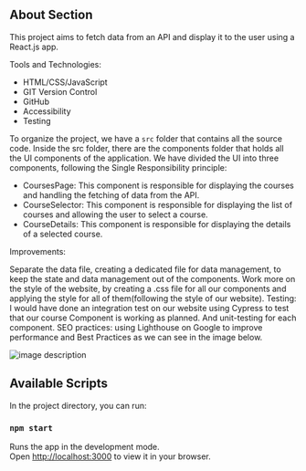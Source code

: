 ## About Section

This project aims to fetch data from an API and display it to the user using a React.js app. 

Tools and Technologies:
- HTML/CSS/JavaScript
- GIT Version Control
- GitHub
- Accessibility
- Testing

To organize the project, we have a `src` folder that contains all the source code. Inside the src folder, there are the components folder that holds all the UI components of the application. We have divided the UI into three components, following the Single Responsibility principle:

- CoursesPage: This component is responsible for displaying the courses and handling the fetching of data from the API.
- CourseSelector: This component is responsible for displaying the list of courses and allowing the user to select a course.
- CourseDetails: This component is responsible for displaying the details of a selected course.


Improvements:

Separate the data file, creating a dedicated file for data management, to keep the state and data management out of the components.
Work more on the style of the website, by creating a .css file for all our components and applying the style for all of them(following the style of our website).
Testing: I would have done an integration test on our website using Cypress to test that our course Component is working as planned. And unit-testing for each component.
SEO practices: using Lighthouse on Google to improve performance and Best Practices as we can see in the image below.

<img src="/Users/olga/Desktop/CareerFoundry/CareerFoundry/courses/media/Screenshot 2023-01-22 at 20.10.30.png" alt="image description">



## Available Scripts

In the project directory, you can run:

### `npm start`

Runs the app in the development mode.\
Open [http://localhost:3000](http://localhost:3000) to view it in your browser.